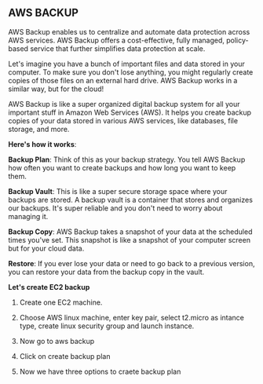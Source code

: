 
## AWS BACKUP

AWS Backup enables us to centralize and automate data protection across AWS services. AWS Backup offers a cost-effective, fully managed, policy-based service that further simplifies data protection at scale.

Let's imagine you have a bunch of important files and data stored in your computer. To make sure you don't lose anything, you might regularly create copies of those files on an external hard drive. AWS Backup works in a similar way, but for the cloud!

AWS Backup is like a super organized digital backup system for all your important stuff in Amazon Web Services (AWS). It helps you create backup copies of your data stored in various AWS services, like databases, file storage, and more.


**Here's how it works**:

**Backup Plan**: Think of this as your backup strategy. You tell AWS Backup how often you want to create backups and how long you want to keep them.

**Backup Vault**: This is like a super secure storage space where your backups are stored. A backup vault is a container that stores and organizes our backups. It's super reliable and you don't need to worry about managing it.

**Backup Copy**: AWS Backup takes a snapshot of your data at the scheduled times you've set. This snapshot is like a snapshot of your computer screen but for your cloud data.

**Restore**: If you ever lose your data or need to go back to a previous version, you can restore your data from the backup copy in the vault.


**Let's create EC2 backup** 

1. Create one EC2 machine.

2. Choose AWS linux machine, enter key pair, select t2.micro as intance type, create linux security group and launch instance.

3. Now go to aws backup

4. Click on create backup plan

5. Now we have three options to craete backup plan<br/>
   
